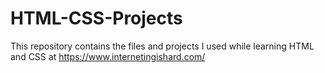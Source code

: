# HTML-CSS-Projects
This repository contains the files and projects I used while learning HTML and CSS at https://www.internetingishard.com/
